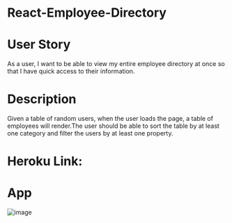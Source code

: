 # React-Employee-Directory

# User Story 
As a user, I want to be able to view my entire employee directory at once so that I have quick access to their information.

# Description
Given a table of random users, when the user loads the page, a table of employees will render.The user should be able to sort the table by at least one category and filter the users by at least one property.

# Heroku Link:


# App
![image](https://user-images.githubusercontent.com/63617922/88850105-dec71c80-d1b8-11ea-975d-4f941d860671.png)
